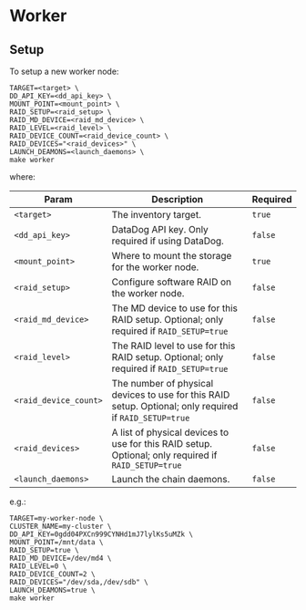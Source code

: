 # Worker

## Setup

To setup a new worker node:

```console
TARGET=<target> \
DD_API_KEY=<dd_api_key> \
MOUNT_POINT=<mount_point> \
RAID_SETUP=<raid_setup> \
RAID_MD_DEVICE=<raid_md_device> \
RAID_LEVEL=<raid_level> \
RAID_DEVICE_COUNT=<raid_device_count> \
RAID_DEVICES="<raid_devices>" \
LAUNCH_DEAMONS=<launch_daemons> \
make worker
```

where:

| Param                 | Description                                                                                             | Required |
|-----------------------|---------------------------------------------------------------------------------------------------------|----------|
| `<target>`            | The inventory target.                                                                                   | `true`   |
| `<dd_api_key>`        | DataDog API key. Only required if using DataDog.                                                        | `false`  |
| `<mount_point>`       | Where to mount the storage for the worker node.                                                         | `true`   |
| `<raid_setup>`        | Configure software RAID on the worker node.                                                             | `false`  |
| `<raid_md_device>`    | The MD device to use for this RAID setup. Optional; only required if `RAID_SETUP=true`                  | `false`  |
| `<raid_level>`        | The RAID level to use for this RAID setup. Optional; only required if `RAID_SETUP=true`                 | `false`  |
| `<raid_device_count>` | The number of physical devices to use for this RAID setup. Optional; only required if `RAID_SETUP=true` | `false`  |
| `<raid_devices>`      | A list of physical devices to use for this RAID setup. Optional; only required if `RAID_SETUP=true`     | `false`  |
| `<launch_daemons>`    | Launch the chain daemons.                                                                               | `false`  |

e.g.:

```console
TARGET=my-worker-node \
CLUSTER_NAME=my-cluster \
DD_API_KEY=0gdd04PXCn999CYNHd1mJ7lylKs5uMZk \
MOUNT_POINT=/mnt/data \
RAID_SETUP=true \
RAID_MD_DEVICE=/dev/md4 \
RAID_LEVEL=0 \
RAID_DEVICE_COUNT=2 \
RAID_DEVICES="/dev/sda,/dev/sdb" \
LAUNCH_DEAMONS=true \
make worker
```
